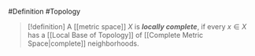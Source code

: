 #Definition #Topology 

> [!definition]
> A [[metric space]] $X$ is ***locally complete***, if every $x\in X$ has a [[Local Base of Topology]] of [[Complete Metric Space|complete]] neighborhoods.